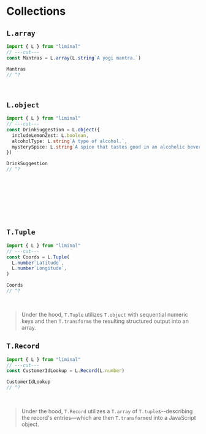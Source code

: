 # Collections

## `L.array`

```ts twoslash
import { L } from "liminal"
// ---cut---
const Mantras = L.array(L.string`A yogi mantra.`)

Mantras
// ^?
```

<br />

## `L.object`

```ts twoslash
import { L } from "liminal"
// ---cut---
const DrinkSuggestion = L.object({
  includeLemonZest: L.boolean,
  alcoholType: L.string`A type of alcohol.`,
  mysterySpice: L.string`A spice that tastes good in an alcoholic beverage.`,
})

DrinkSuggestion
// ^?
```

<br />
<br />
<br />
<br />
<br />
<br />

## `T.Tuple`

```ts twoslash
import { L } from "liminal"
// ---cut---
const Coords = L.Tuple(
  L.number`Latitude`,
  L.number`Longitude`,
)

Coords
// ^?
```

<br />

> Under the hood, `T.Tuple` utilizes `T.object` with sequential numeric keys and then `T.transform`s
> the resulting structured output into an array.

## `T.Record`

```ts twoslash
import { L } from "liminal"
// ---cut---
const CustomerIdLookup = L.Record(L.number)

CustomerIdLookup
// ^?
```

<br />

> Under the hood, `T.Record` utilizes a `T.array` of `T.tuple`s--describing the record's
> entries––which are then `T.transform`ed into a JavaScript object.
